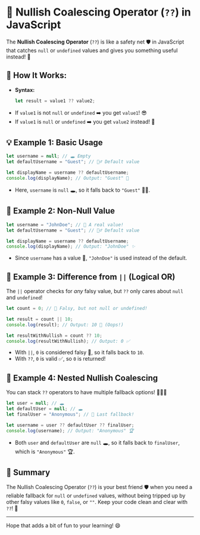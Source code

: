# 🚀 **Nullish Coalescing Operator (`??`) in JavaScript**

The **Nullish Coalescing Operator** (`??`) is like a safety net 🛡️ in JavaScript that catches `null` or `undefined` values and gives you something useful instead! 🎁

## 🔧 **How It Works:**

- **Syntax:**
  ```javascript
  let result = value1 ?? value2;
  ```
- If `value1` is not `null` or `undefined` ➡️ you get `value1`! 😎
- If `value1` is `null` or `undefined` ➡️ you get `value2` instead! 🔄

## 💡 **Example 1: Basic Usage**

```javascript
let username = null; // 🕳️ Empty
let defaultUsername = "Guest"; // 🙋‍♂️ Default value

let displayName = username ?? defaultUsername;
console.log(displayName); // Output: "Guest" 🎉
```

- Here, `username` is `null` 🕳️, so it falls back to `"Guest"` 🙋‍♂️.

## 💪 **Example 2: Non-Null Value**

```javascript
let username = "JohnDoe"; // 🎯 A real value!
let defaultUsername = "Guest"; // 🙋‍♂️ Default value

let displayName = username ?? defaultUsername;
console.log(displayName); // Output: "JohnDoe" ✨
```

- Since `username` has a value 🎯, `"JohnDoe"` is used instead of the default.

## 🔄 **Example 3: Difference from `||` (Logical OR)**

The `||` operator checks for _any_ falsy value, but `??` only cares about `null` and `undefined`!

```javascript
let count = 0; // 🚫 Falsy, but not null or undefined!

let result = count || 10;
console.log(result); // Output: 10 🚨 (Oops!)

let resultWithNullish = count ?? 10;
console.log(resultWithNullish); // Output: 0 ✅
```

- With `||`, `0` is considered falsy 🚫, so it falls back to `10`.
- With `??`, `0` is valid ✅, so `0` is returned!

## 🌈 **Example 4: Nested Nullish Coalescing**

You can stack `??` operators to have multiple fallback options! 🎯🎯🎯

```javascript
let user = null; // 🕳️
let defaultUser = null; // 🕳️
let finalUser = "Anonymous"; // 👤 Last fallback!

let username = user ?? defaultUser ?? finalUser;
console.log(username); // Output: "Anonymous" 🏆
```

- Both `user` and `defaultUser` are `null` 🕳️, so it falls back to `finalUser`, which is `"Anonymous"` 🏆.

## 🎯 **Summary**

The Nullish Coalescing Operator (`??`) is your best friend 🛡️ when you need a reliable fallback for `null` or `undefined` values, without being tripped up by other falsy values like `0`, `false`, or `""`. Keep your code clean and clear with `??`! 🚀

---

Hope that adds a bit of fun to your learning! 😄

